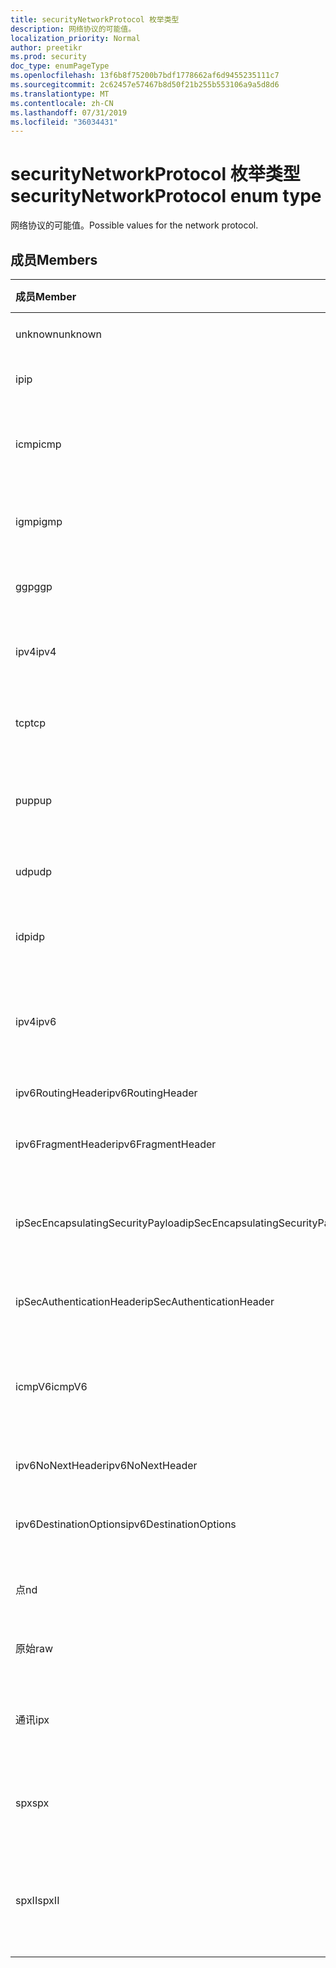 ```yaml
---
title: securityNetworkProtocol 枚举类型
description: 网络协议的可能值。
localization_priority: Normal
author: preetikr
ms.prod: security
doc_type: enumPageType
ms.openlocfilehash: 13f6b8f75200b7bdf1778662af6d9455235111c7
ms.sourcegitcommit: 2c62457e57467b8d50f21b255b553106a9a5d8d6
ms.translationtype: MT
ms.contentlocale: zh-CN
ms.lasthandoff: 07/31/2019
ms.locfileid: "36034431"
---
```

# <a name="securitynetworkprotocol-enum-type"></a><span data-ttu-id="55a13-103">securityNetworkProtocol 枚举类型</span><span class="sxs-lookup"><span data-stu-id="55a13-103">securityNetworkProtocol enum type</span></span>

<span data-ttu-id="55a13-104">网络协议的可能值。</span><span class="sxs-lookup"><span data-stu-id="55a13-104">Possible values for the network protocol.</span></span>

## <a name="members"></a><span data-ttu-id="55a13-105">成员</span><span class="sxs-lookup"><span data-stu-id="55a13-105">Members</span></span>

|<span data-ttu-id="55a13-106">成员</span><span class="sxs-lookup"><span data-stu-id="55a13-106">Member</span></span>|<span data-ttu-id="55a13-107">值</span><span class="sxs-lookup"><span data-stu-id="55a13-107">Value</span></span>|<span data-ttu-id="55a13-108">说明</span><span class="sxs-lookup"><span data-stu-id="55a13-108">Description</span></span>|
|:---|:---|:---|
|<span data-ttu-id="55a13-109">unknown</span><span class="sxs-lookup"><span data-stu-id="55a13-109">unknown</span></span>|<span data-ttu-id="55a13-110">-1</span><span class="sxs-lookup"><span data-stu-id="55a13-110">-1</span></span>|<span data-ttu-id="55a13-111">未知协议。</span><span class="sxs-lookup"><span data-stu-id="55a13-111">Unknown protocol.</span></span>|
|<span data-ttu-id="55a13-112">ip</span><span class="sxs-lookup"><span data-stu-id="55a13-112">ip</span></span>|<span data-ttu-id="55a13-113">0</span><span class="sxs-lookup"><span data-stu-id="55a13-113">0</span></span>|<span data-ttu-id="55a13-114">Internet 协议。</span><span class="sxs-lookup"><span data-stu-id="55a13-114">Internet Protocol.</span></span>|
|<span data-ttu-id="55a13-115">icmp</span><span class="sxs-lookup"><span data-stu-id="55a13-115">icmp</span></span>|<span data-ttu-id="55a13-116">1</span><span class="sxs-lookup"><span data-stu-id="55a13-116">1</span></span>| <span data-ttu-id="55a13-117">Internet 控制邮件协议。</span><span class="sxs-lookup"><span data-stu-id="55a13-117">Internet Control Message Protocol.</span></span>|
|<span data-ttu-id="55a13-118">igmp</span><span class="sxs-lookup"><span data-stu-id="55a13-118">igmp</span></span>|<span data-ttu-id="55a13-119">双面</span><span class="sxs-lookup"><span data-stu-id="55a13-119">2</span></span>| <span data-ttu-id="55a13-120">Internet 组管理协议。</span><span class="sxs-lookup"><span data-stu-id="55a13-120">Internet Group Management Protocol.</span></span>|
|<span data-ttu-id="55a13-121">ggp</span><span class="sxs-lookup"><span data-stu-id="55a13-121">ggp</span></span>|<span data-ttu-id="55a13-122">第三章</span><span class="sxs-lookup"><span data-stu-id="55a13-122">3</span></span>| <span data-ttu-id="55a13-123">网关到网关协议。</span><span class="sxs-lookup"><span data-stu-id="55a13-123">Gateway To Gateway Protocol.</span></span>|
|<span data-ttu-id="55a13-124">ipv4</span><span class="sxs-lookup"><span data-stu-id="55a13-124">ipv4</span></span>|<span data-ttu-id="55a13-125">4</span><span class="sxs-lookup"><span data-stu-id="55a13-125">4</span></span>| <span data-ttu-id="55a13-126">Internet 协议版本4。</span><span class="sxs-lookup"><span data-stu-id="55a13-126">Internet Protocol version 4.</span></span>|
|<span data-ttu-id="55a13-127">tcp</span><span class="sxs-lookup"><span data-stu-id="55a13-127">tcp</span></span>|<span data-ttu-id="55a13-128">型</span><span class="sxs-lookup"><span data-stu-id="55a13-128">6</span></span>| <span data-ttu-id="55a13-129">传输控制协议。</span><span class="sxs-lookup"><span data-stu-id="55a13-129">Transmission Control Protocol.</span></span>|
|<span data-ttu-id="55a13-130">pup</span><span class="sxs-lookup"><span data-stu-id="55a13-130">pup</span></span>|<span data-ttu-id="55a13-131">12</span><span class="sxs-lookup"><span data-stu-id="55a13-131">12</span></span>| <span data-ttu-id="55a13-132">PARC 通用数据包协议。</span><span class="sxs-lookup"><span data-stu-id="55a13-132">PARC Universal Packet Protocol.</span></span>|
|<span data-ttu-id="55a13-133">udp</span><span class="sxs-lookup"><span data-stu-id="55a13-133">udp</span></span>|<span data-ttu-id="55a13-134">×</span><span class="sxs-lookup"><span data-stu-id="55a13-134">17</span></span>| <span data-ttu-id="55a13-135">用户数据报协议。</span><span class="sxs-lookup"><span data-stu-id="55a13-135">User Datagram Protocol.</span></span>|
|<span data-ttu-id="55a13-136">idp</span><span class="sxs-lookup"><span data-stu-id="55a13-136">idp</span></span>|<span data-ttu-id="55a13-137">22</span><span class="sxs-lookup"><span data-stu-id="55a13-137">22</span></span>| <span data-ttu-id="55a13-138">Internet 数据报协议。</span><span class="sxs-lookup"><span data-stu-id="55a13-138">Internet Datagram Protocol.</span></span>|
|<span data-ttu-id="55a13-139">ipv4</span><span class="sxs-lookup"><span data-stu-id="55a13-139">ipv6</span></span>|<span data-ttu-id="55a13-140">41</span><span class="sxs-lookup"><span data-stu-id="55a13-140">41</span></span>| <span data-ttu-id="55a13-141">Internet 协议版本 6 (ipv6)。</span><span class="sxs-lookup"><span data-stu-id="55a13-141">Internet Protocol version 6 (ipv6).</span></span>|
|<span data-ttu-id="55a13-142">ipv6RoutingHeader</span><span class="sxs-lookup"><span data-stu-id="55a13-142">ipv6RoutingHeader</span></span>|<span data-ttu-id="55a13-143">43</span><span class="sxs-lookup"><span data-stu-id="55a13-143">43</span></span>| <span data-ttu-id="55a13-144">ipv6 路由头。</span><span class="sxs-lookup"><span data-stu-id="55a13-144">ipv6 Routing header.</span></span>|
|<span data-ttu-id="55a13-145">ipv6FragmentHeader</span><span class="sxs-lookup"><span data-stu-id="55a13-145">ipv6FragmentHeader</span></span>|<span data-ttu-id="55a13-146">44</span><span class="sxs-lookup"><span data-stu-id="55a13-146">44</span></span>| <span data-ttu-id="55a13-147">ipv6 分段标头。</span><span class="sxs-lookup"><span data-stu-id="55a13-147">ipv6 Fragment header.</span></span>|
|<span data-ttu-id="55a13-148">ipSecEncapsulatingSecurityPayload</span><span class="sxs-lookup"><span data-stu-id="55a13-148">ipSecEncapsulatingSecurityPayload</span></span>|<span data-ttu-id="55a13-149">50</span><span class="sxs-lookup"><span data-stu-id="55a13-149">50</span></span>| <span data-ttu-id="55a13-150">ipv6 封装安全有效负载标头。</span><span class="sxs-lookup"><span data-stu-id="55a13-150">ipv6 Encapsulating Security Payload header.</span></span>|
|<span data-ttu-id="55a13-151">ipSecAuthenticationHeader</span><span class="sxs-lookup"><span data-stu-id="55a13-151">ipSecAuthenticationHeader</span></span>|<span data-ttu-id="55a13-152">51</span><span class="sxs-lookup"><span data-stu-id="55a13-152">51</span></span>| <span data-ttu-id="55a13-153">ipv6 身份验证标头。</span><span class="sxs-lookup"><span data-stu-id="55a13-153">ipv6 Authentication header.</span></span>|
|<span data-ttu-id="55a13-154">icmpV6</span><span class="sxs-lookup"><span data-stu-id="55a13-154">icmpV6</span></span>|<span data-ttu-id="55a13-155">58</span><span class="sxs-lookup"><span data-stu-id="55a13-155">58</span></span>| <span data-ttu-id="55a13-156">Ipv6 的 Internet 控制消息协议。</span><span class="sxs-lookup"><span data-stu-id="55a13-156">Internet Control Message Protocol for ipv6.</span></span>|
|<span data-ttu-id="55a13-157">ipv6NoNextHeader</span><span class="sxs-lookup"><span data-stu-id="55a13-157">ipv6NoNextHeader</span></span>|<span data-ttu-id="55a13-158">59</span><span class="sxs-lookup"><span data-stu-id="55a13-158">59</span></span>| <span data-ttu-id="55a13-159">ipv6 无下一个标头。</span><span class="sxs-lookup"><span data-stu-id="55a13-159">ipv6 No next header.</span></span>|
|<span data-ttu-id="55a13-160">ipv6DestinationOptions</span><span class="sxs-lookup"><span data-stu-id="55a13-160">ipv6DestinationOptions</span></span>|<span data-ttu-id="55a13-161">60</span><span class="sxs-lookup"><span data-stu-id="55a13-161">60</span></span>| <span data-ttu-id="55a13-162">ipv6 目标选项标头。</span><span class="sxs-lookup"><span data-stu-id="55a13-162">ipv6 Destination Options header.</span></span>|
|<span data-ttu-id="55a13-163">点</span><span class="sxs-lookup"><span data-stu-id="55a13-163">nd</span></span>|<span data-ttu-id="55a13-164">77</span><span class="sxs-lookup"><span data-stu-id="55a13-164">77</span></span>| <span data-ttu-id="55a13-165">网络磁盘协议 (非正式)。</span><span class="sxs-lookup"><span data-stu-id="55a13-165">Net Disk Protocol (unofficial).</span></span>|
|<span data-ttu-id="55a13-166">原始</span><span class="sxs-lookup"><span data-stu-id="55a13-166">raw</span></span>|<span data-ttu-id="55a13-167">255</span><span class="sxs-lookup"><span data-stu-id="55a13-167">255</span></span>| <span data-ttu-id="55a13-168">原始 IP 数据包协议。</span><span class="sxs-lookup"><span data-stu-id="55a13-168">Raw IP packet protocol.</span></span>|
|<span data-ttu-id="55a13-169">通讯</span><span class="sxs-lookup"><span data-stu-id="55a13-169">ipx</span></span>|<span data-ttu-id="55a13-170">1000</span><span class="sxs-lookup"><span data-stu-id="55a13-170">1000</span></span>| <span data-ttu-id="55a13-171">Internet 数据包交换协议。</span><span class="sxs-lookup"><span data-stu-id="55a13-171">Internet Packet Exchange Protocol.</span></span>|
|<span data-ttu-id="55a13-172">spx</span><span class="sxs-lookup"><span data-stu-id="55a13-172">spx</span></span>|<span data-ttu-id="55a13-173">1256</span><span class="sxs-lookup"><span data-stu-id="55a13-173">1256</span></span>| <span data-ttu-id="55a13-174">序列化的数据包交换协议。</span><span class="sxs-lookup"><span data-stu-id="55a13-174">Sequenced Packet Exchange protocol.</span></span>|
|<span data-ttu-id="55a13-175">spxII</span><span class="sxs-lookup"><span data-stu-id="55a13-175">spxII</span></span>|<span data-ttu-id="55a13-176">1257</span><span class="sxs-lookup"><span data-stu-id="55a13-176">1257</span></span>| <span data-ttu-id="55a13-177">序列化数据包交换第2版协议。</span><span class="sxs-lookup"><span data-stu-id="55a13-177">Sequenced Packet Exchange version 2 protocol.</span></span>|
